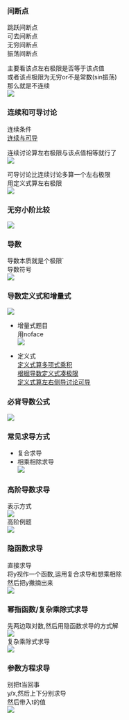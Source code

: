### 间断点  
跳跃间断点  
可去间断点  
无穷间断点  
振荡间断点  
  
主要看该点左右极限是否等于该点值  
或者该点极限为无穷or不是常数(sin振荡)  
那么就是不连续  
![](img/Pasted%20image%2020230115191456.png)  
  
### 连续和可导讨论  
连续条件  
[连续与可导](../jg_第一章_极限#####有定义有极限和连续区别)  
  
连续讨论算左右极限与该点值相等就行了  
![](img/Pasted%20image%2020230115191009.png)  
  
可导讨论比连续讨论多算一个左右极限  
用定义式算左右极限  
![](img/Pasted%20image%2020230115193826.png)  
  
### 无穷小阶比较  
![](img/Pasted%20image%2020230115191319.png)  
  
  
### 导数  
导数本质就是个极限`                                               
导数符号  
![](img/Pasted%20image%2020230115192216.png)  
  
  
### 导数定义式和增量式  
  
![](img/Pasted%20image%2020230115193021.png)  
* 增量式题目  
用noface  
![](img/Pasted%20image%2020230115193217.png)  
  
* 定义式    
[定义式算多项式乘积](../jg_第二章_导数#####定义式算多项式乘积)    
[根据导数定义式凑极限](../jg_第二章_导数#####根据导数定义式凑极限)    
[定义式算左右侧导讨论可导](###连续和可导讨论)  
  
### 必背导数公式  
![](img/Pasted%20image%2020230115194026.png)  
  
### 常见求导方式  
* 复合求导  
* 相乘相除求导  
 ![](img/Pasted%20image%2020230115194351.png)  
  
### 高阶导数求导  
表示方式  
![](img/Pasted%20image%2020230115194606.png)  
高阶例题  
![](img/Pasted%20image%2020230115194644.png)  
  
  
### 隐函数求导  
直接求导  
将y视作一个函数,运用复合求导和想乘相除  
然后把y撇摘出来  
![](img/Pasted%20image%2020230115200624.png)  
  
### 幂指函数/复杂乘除式求导  
先两边取对数,然后用隐函数求导的方式解  
![](img/Pasted%20image%2020230115200923.png)  
复杂乘除式求导  
![](img/Pasted%20image%2020230115201010.png)  
  
### 参数方程求导  
别把t当回事  
y/x,然后上下分别求导  
然后带入t的值  
![](img/Pasted%20image%2020230115201628.png)  
  
  
  
